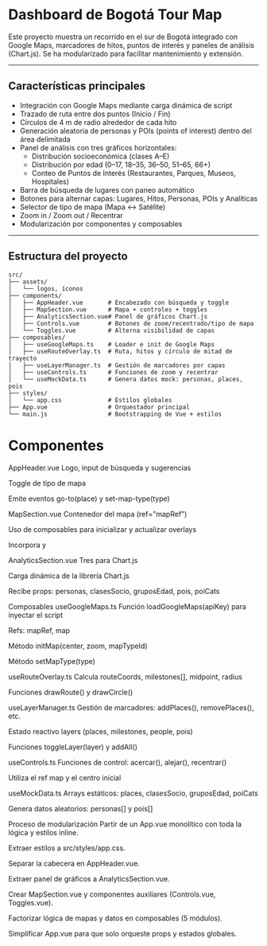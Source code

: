 # Dashboard de Bogotá Tour Map

Este proyecto muestra un recorrido en el sur de Bogotá integrado con Google Maps, marcadores de hitos, puntos de interés y paneles de análisis (Chart.js). Se ha modularizado para facilitar mantenimiento y extensión.

---

## Características principales

- Integración con Google Maps mediante carga dinámica de script  
- Trazado de ruta entre dos puntos (Inicio / Fin)  
- Círculos de 4 m de radio alrededor de cada hito  
- Generación aleatoria de personas y POIs (points of interest) dentro del área delimitada  
- Panel de análisis con tres gráficos horizontales:  
  - Distribución socioeconómica (clases A–E)  
  - Distribución por edad (0–17, 18–35, 36–50, 51–65, 66+)  
  - Conteo de Puntos de Interés (Restaurantes, Parques, Museos, Hospitales)  
- Barra de búsqueda de lugares con paneo automático  
- Botones para alternar capas: Lugares, Hitos, Personas, POIs y Analíticas  
- Selector de tipo de mapa (Mapa ↔ Satélite)  
- Zoom in / Zoom out / Recentrar  
- Modularización por componentes y composables

---

## Estructura del proyecto

```text
src/
├── assets/                 
│   └── logos, íconos  
├── components/            
│   ├── AppHeader.vue       # Encabezado con búsqueda y toggle
│   ├── MapSection.vue      # Mapa + controles + toggles  
│   ├── AnalyticsSection.vue# Panel de gráficos Chart.js  
│   ├── Controls.vue        # Botones de zoom/recentrado/tipo de mapa  
│   └── Toggles.vue         # Alterna visibilidad de capas  
├── composables/            
│   ├── useGoogleMaps.ts    # Loader e init de Google Maps  
│   ├── useRouteOverlay.ts  # Ruta, hitos y círculo de mitad de trayecto  
│   ├── useLayerManager.ts  # Gestión de marcadores por capas  
│   ├── useControls.ts      # Funciones de zoom y recentrar  
│   └── useMockData.ts      # Genera datos mock: personas, places, pois  
├── styles/                 
│   └── app.css             # Estilos globales  
├── App.vue                 # Orquestador principal  
└── main.js                 # Bootstrapping de Vue + estilos  
```

# Componentes
AppHeader.vue
Logo, input de búsqueda y sugerencias

Toggle de tipo de mapa

Emite eventos go-to(place) y set-map-type(type)

MapSection.vue
Contenedor del mapa (ref="mapRef")

Uso de composables para inicializar y actualizar overlays

Incorpora <Controls> y <Toggles>

AnalyticsSection.vue
Tres <canvas> para Chart.js

Carga dinámica de la librería Chart.js

Recibe props: personas, clasesSocio, gruposEdad, pois, poiCats

Composables
useGoogleMaps.ts
Función loadGoogleMaps(apiKey) para inyectar el script

Refs: mapRef, map

Método initMap(center, zoom, mapTypeId)

Método setMapType(type)

useRouteOverlay.ts
Calcula routeCoords, milestones[], midpoint, radius

Funciones drawRoute() y drawCircle()

useLayerManager.ts
Gestión de marcadores: addPlaces(), removePlaces(), etc.

Estado reactivo layers (places, milestones, people, pois)

Funciones toggleLayer(layer) y addAll()

useControls.ts
Funciones de control: acercar(), alejar(), recentrar()

Utiliza el ref map y el centro inicial

useMockData.ts
Arrays estáticos: places, clasesSocio, gruposEdad, poiCats

Genera datos aleatorios: personas[] y pois[]

Proceso de modularización
Partir de un App.vue monolítico con toda la lógica y estilos inline.

Extraer estilos a src/styles/app.css.

Separar la cabecera en AppHeader.vue.

Extraer panel de gráficos a AnalyticsSection.vue.

Crear MapSection.vue y componentes auxiliares (Controls.vue, Toggles.vue).

Factorizar lógica de mapas y datos en composables (5 módulos).

Simplificar App.vue para que solo orqueste props y estados globales.
